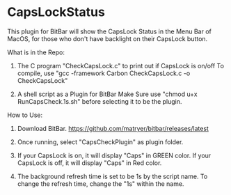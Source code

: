 # CapsLockStatus
This plugin for BitBar will show the CapsLock Status in the Menu Bar of MacOS, for those who don't have backlight on their CapsLock button.

What is in the Repo:
1. The C program "CheckCapsLock.c" to print out if CapsLock is on/off
To compile, use "gcc  -framework Carbon CheckCapsLock.c -o CheckCapsLock"

2. A shell script as a Plugin for BitBar
Make Sure use "chmod u+x RunCapsCheck.1s.sh" before selecting it to be the plugin.

How to Use:
1. Download BitBar.
https://github.com/matryer/bitbar/releases/latest

2. Once running, select "CapsCheckPlugin" as plugin folder.

3. If your CapsLock is on, it will display "Caps" in GREEN color.
   If your CapsLock is off, it will display "Caps" in Red color.

4. The background refresh time is set to be 1s by the script name.
   To change the refresh time, change the "1s" within the name.
